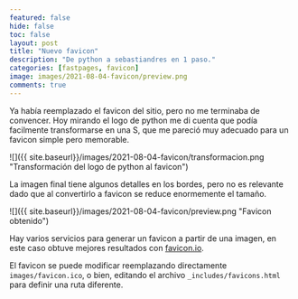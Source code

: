 ```yaml
---
featured: false
hide: false
toc: false
layout: post
title: "Nuevo favicon"
description: "De python a sebastiandres en 1 paso."
categories: [fastpages, favicon]
image: images/2021-08-04-favicon/preview.png
comments: true
---
```


Ya había reemplazado el favicon del sitio, pero no me terminaba de convencer.
Hoy mirando el logo de python me di cuenta que podía facilmente transformarse en una S,
que me pareció muy adecuado para un favicon simple pero memorable. 

![]({{ site.baseurl}}/images/2021-08-04-favicon/transformacion.png "Transformación del logo de python al favicon")

La imagen final tiene algunos detalles en los bordes, pero no es relevante
dado que al convertirlo a favicon se reduce enormemente el tamaño.

![]({{ site.baseurl}}/images/2021-08-04-favicon/preview.png "Favicon obtenido")

Hay varios servicios para generar un favicon a partir de una imagen, en este caso obtuve mejores resultados con [favicon.io](https://favicon.io/).

El favicon se puede modificar reemplazando directamente `images/favicon.ico`, o bien,
editando el archivo `_includes/favicons.html` para definir una ruta diferente. 